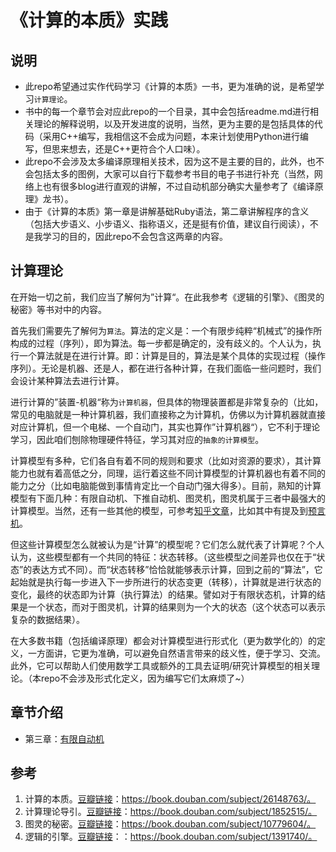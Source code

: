 # 《计算的本质》实践

## 说明
* 此repo希望通过实作代码学习《计算的本质》一书，更为准确的说，是希望学习`计算理论`。
* 书中的每一个章节会对应此repo的一个目录，其中会包括readme.md进行相关理论的解释说明，以及开发进度的说明，当然，更为主要的是包括具体的代码（采用C++编写，我相信这不会成为问题，本来计划使用Python进行编写，但思来想去，还是C++更符合个人口味）。
* 此repo不会涉及太多编译原理相关技术，因为这不是主要的目的，此外，也不会包括太多的图例，大家可以自行下载参考书目的电子书进行补充（当然，网络上也有很多blog进行直观的讲解，不过自动机部分确实大量参考了《编译原理》龙书）。
* 由于《计算的本质》第一章是讲解基础Ruby语法，第二章讲解程序的含义（包括大步语义、小步语义、指称语义，还是挺有价值，建议自行阅读），不是我学习的目的，因此repo不会包含这两章的内容。

## 计算理论
在开始一切之前，我们应当了解何为”计算“。在此我参考《逻辑的引擎》、《图灵的秘密》等书对中的内容。

首先我们需要先了解何为`算法`。算法的定义是：一个有限步纯粹“机械式”的操作所构成的过程（序列），即为算法。每一步都是确定的，没有歧义的。个人认为，执行一个算法就是在进行计算。即：计算是目的，算法是某个具体的实现过程（操作序列）。无论是机器、还是人，都在进行各种计算，在我们面临一些问题时，我们会设计某种算法去进行计算。

进行计算的”装置-机器“称为`计算机器`，但具体的物理装置都是非常复杂的（比如，常见的电脑就是一种计算机器，我们直接称之为计算机，仿佛以为计算机器就直接对应计算机，但一个电梯、一个自动门，其实也算作”计算机器“），它不利于理论学习，因此咱们刨除物理硬件特征，学习其对应的`抽象的计算模型`。 

计算模型有多种，它们各自有着不同的规则和要求（比如对资源的要求），其计算能力也就有着高低之分，同理，运行着这些不同计算模型的计算机器也有着不同的能力之分（比如电脑能做到事情肯定比一个自动门强大得多）。目前，熟知的计算模型有下面几种：有限自动机、下推自动机、图灵机，图灵机属于三者中最强大的计算模型。当然，还有一些其他的模型，可参考[知乎文章](https://www.zhihu.com/question/21579465)，比如其中有提及到[预言机](https://zh.wikipedia.org/zh-cn/%E9%A0%90%E8%A8%80%E6%A9%9F)。

但这些计算模型怎么就被认为是“计算”的模型呢？它们怎么就代表了计算呢？个人认为，这些模型都有一个共同的特征：状态转移。（这些模型之间差异也仅在于“状态”的表达方式不同）。而“状态转移”恰恰就能够表示计算，回到之前的“算法”，它起始就是执行每一步进入下一步所进行的状态变更（转移），计算就是进行状态的变化，最终的状态即为计算（执行算法）的结果。譬如对于有限状态机，计算的结果是一个状态，而对于图灵机，计算的结果则为一个大的状态（这个状态可以表示复杂的数据结果）。

在大多数书籍（包括编译原理）都会对计算模型进行形式化（更为数学化的）的定义，一方面讲，它更为准确，可以避免自然语言带来的歧义性，便于学习、交流。此外，它可以帮助人们使用数学工具或额外的工具去证明/研究计算模型的相关理论。（本repo不会涉及形式化定义，因为编写它们太麻烦了~）

## 章节介绍
- 第三章：[有限自动机](https://github.com/IronsDu/the-nature-of-computing/tree/main/chapter3)


## 参考
1. 计算的本质。[豆瓣链接](https://book.douban.com/subject/26148763/)：https://book.douban.com/subject/26148763/。
2. 计算理论导引。[豆瓣链接](https://book.douban.com/subject/1852515/)：https://book.douban.com/subject/1852515/。
3. 图灵的秘密。[豆瓣链接](https://book.douban.com/subject/10779604/)：https://book.douban.com/subject/10779604/。
4. 逻辑的引擎。[豆瓣链接](https://book.douban.com/subject/1391740/)：：https://book.douban.com/subject/1391740/。